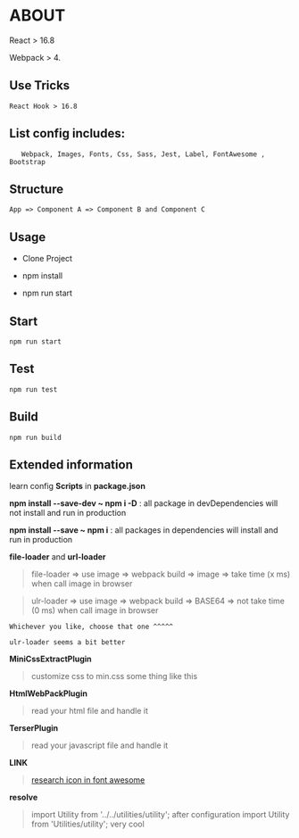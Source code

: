 # ABOUT

React > 16.8

Webpack > 4.

## Use Tricks

    React Hook > 16.8

## List config includes:

       Webpack, Images, Fonts, Css, Sass, Jest, Label, FontAwesome , Bootstrap

## Structure

    App => Component A => Component B and Component C

## Usage

- Clone Project

- npm install

- npm run start

## Start

    npm run start

## Test

    npm run test

## Build

    npm run build

## Extended information

learn config **Scripts** in **package.json**

**npm install --save-dev ~ npm i -D** : all package in devDependencies will not install and run in production

**npm install --save ~ npm i** : all packages in dependencies will install and run in production

**file-loader** and **url-loader**

> file-loader => use image => webpack build => image => take time (x ms) when call image in browser

> ulr-loader => use image => webpack build => BASE64 => not take time (0 ms) when call image in browser

    Whichever you like, choose that one ^^^^^

    ulr-loader seems a bit better

**MiniCssExtractPlugin**

> customize css to min.css some thing like this

**HtmlWebPackPlugin**

> read your html file and handle it

**TerserPlugin**

> read your javascript file and handle it

**LINK**

> [research icon in font awesome](https://fontawesome.com/icons?d=gallery&m=free)

**resolve**

> import Utility from '../../utilities/utility'; after configuration import Utility from 'Utilities/utility'; very cool
